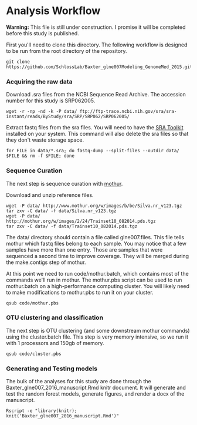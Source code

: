 # Analysis Workflow

**Warning:** This file is still under construction. I promise it will be completed before this study is published. 

First you'll need to clone this directory. The following workflow is designed to be run from the root directory of the repository.

	git clone https://github.com/SchlossLab/Baxter_glne007Modeling_GenomeMed_2015.git

### Acquiring the raw data
Download .sra files from the NCBI Sequence Read Archive.  The accession number for this study is SRP062005.  

	wget -r -np -nd -k -P data/ ftp://ftp-trace.ncbi.nih.gov/sra/sra-instant/reads/ByStudy/sra/SRP/SRP062/SRP062005/


Extract fastq files from the sra files. You will need to have the [SRA Toolkit](http://www.ncbi.nlm.nih.gov/Traces/sra/sra.cgi?cmd=show&f=software&m=software&s=software) installed on your system. This command will also delete the sra files so that they don't waste storage space. 

	for FILE in data/*.sra; do fastq-dump --split-files --outdir data/ $FILE && rm -f $FILE; done


### Sequence Curation
The next step is sequence curation with [mothur](http://www.mothur.org/wiki/Download_mothur). 

Download and unzip reference files.  

	wget -P data/ http://www.mothur.org/w/images/b/be/Silva.nr_v123.tgz
	tar zxv -C data/ -f data/Silva.nr_v123.tgz
	wget -P data/ http://mothur.org/w/images/2/24/Trainset10_082014.pds.tgz
	tar zxv -C data/ -f data/Trainset10_082014.pds.tgz

The data/ directory should contain a file called glne007.files.  This file tells mothur which fastq files belong to each sample. You may notice that a few samples have more than one entry. Those are samples that were sequenced a second time to improve coverage. They will be merged during the make.contigs step of mothur.

At this point we need to run code/mothur.batch, which contains most of the commands we'll run in mothur. The mothur.pbs script can be used to run mothur.batch on a high-performance computing cluster. You will likely need to make modifications to mothur.pbs to run it on your cluster.

	qsub code/mothur.pbs

### OTU clustering and classification
The next step is OTU clustering (and some downstream mothur commands) using the cluster.batch file. This step is very memory intensive, so we run it with 1 processors and 150gb of memory.

	qsub code/cluster.pbs


### Generating and Testing models
The bulk of the analyses for this study are done through the Baxter_glne007_2016_manuscript.Rmd knitr document. It will generate and test the random forest models, generate figures, and render a docx of the manuscript.

	Rscript -e "library(knitr); knit('Baxter_glne007_2016_manuscript.Rmd')"






